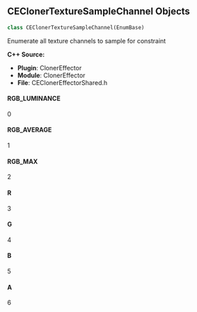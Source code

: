 ## CEClonerTextureSampleChannel Objects

```python
class CEClonerTextureSampleChannel(EnumBase)
```

Enumerate all texture channels to sample for constraint

**C++ Source:**

- **Plugin**: ClonerEffector
- **Module**: ClonerEffector
- **File**: CEClonerEffectorShared.h

<a id="unreal.CEClonerTextureSampleChannel.RGB_LUMINANCE"></a>

#### RGB_LUMINANCE

0

<a id="unreal.CEClonerTextureSampleChannel.RGB_AVERAGE"></a>

#### RGB_AVERAGE

1

<a id="unreal.CEClonerTextureSampleChannel.RGB_MAX"></a>

#### RGB_MAX

2

<a id="unreal.CEClonerTextureSampleChannel.R"></a>

#### R

3

<a id="unreal.CEClonerTextureSampleChannel.G"></a>

#### G

4

<a id="unreal.CEClonerTextureSampleChannel.B"></a>

#### B

5

<a id="unreal.CEClonerTextureSampleChannel.A"></a>

#### A

6

<a id="unreal.AvaClonerTextureSampleChannel"></a>